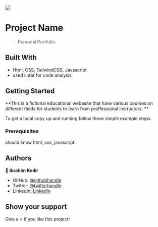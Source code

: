 ![](https://img.shields.io/badge/Microverse-blueviolet)

# Project Name

> Personal Portfolio.

## Built With

- Html, CSS, TailwindCSS, Javascript
- used linter for code analysis

## Getting Started

**This is a fictional educational webasite that have various courses on different fields for students to
learn from proffessional instructors. **

To get a local copy up and running follow these simple example steps.

### Prerequisites

should know html, css, javascript.

## Authors

👤 **Ibrahim Kedir**

- GitHub: [@githubhandle](https://github.com/ibranista)
- Twitter: [@twitterhandle](https://twitter.com/ibranista9)
- LinkedIn: [LinkedIn](https://linkedin.com/in/ibranista)

## Show your support

Give a ⭐️ if you like this project!
